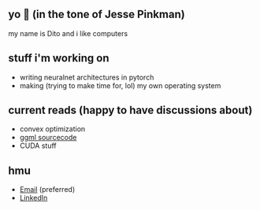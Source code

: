 ## yo 👋 (in the tone of Jesse Pinkman)

my name is Dito and i like computers

## stuff i'm working on
- writing neuralnet architectures in pytorch
- making (trying to make time for, lol) my own operating system

## current reads (happy to have discussions about)
- convex optimization
- [ggml sourcecode](https://github.com/ggml-org/ggml)
- CUDA stuff

## hmu
- [Email](mailto:ryanditodua@gmail.com) (preferred)
- [LinkedIn](https://www.linkedin.com/in/ryandito-diandaru/)
